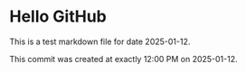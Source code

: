 # Hello GitHub
This is a test markdown file for date 2025-01-12.

This commit was created at exactly 12:00 PM on 2025-01-12.
